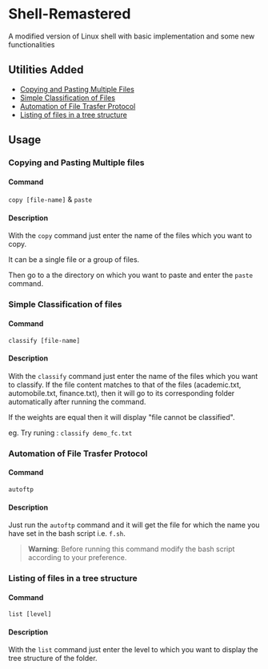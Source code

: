 # Shell-Remastered
A modified version of Linux shell with basic implementation and some new functionalities

## Utilities Added
* [Copying and Pasting Multiple Files](https://github.com/Hardik500/Shell-Remastered#copying-and-pasting-multiple-files)
* [Simple Classification of Files](https://github.com/Hardik500/Shell-Remastered#simple-classification-of-files)
* [Automation of File Trasfer Protocol](https://github.com/Hardik500/Shell-Remastered#automation-of-file-trasfer-protocol)
* [Listing of files in a tree structure](https://github.com/Hardik500/Shell-Remastered#listing-of-files-in-a-tree-structure)

## Usage

### Copying and Pasting Multiple files

#### Command
`copy [file-name]` & `paste`
    
#### Description
    
With the `copy` command just enter the name of the files which you want to copy.

It can be a single file or a group of files.

Then go to a the directory on which you want to paste and enter the `paste` command.

### Simple Classification of files
        
#### Command
`classify [file-name]`

#### Description

With the `classify` command just enter the name of the files which you want to classify.
If the file content matches to that of the files (academic.txt, automobile.txt, finance.txt), then it will go to its corresponding folder automatically after running the command.

If the weights are equal then it will display "file cannot be classified".

eg. Try runing : `classify demo_fc.txt`

### Automation of File Trasfer Protocol

#### Command
`autoftp`

#### Description

Just run the `autoftp` command and it will get the file for which the name you have set in the bash script i.e. `f.sh`.

>**Warning**: Before running this command modify the bash script according to your preference.

### Listing of files in a tree structure

#### Command
`list [level]`

#### Description

With the `list` command just enter the level to which you want to display the tree structure of the folder.
